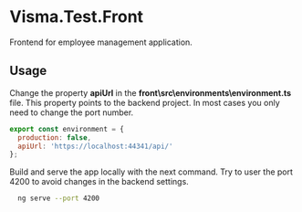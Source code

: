 # Visma.Test.Front

Frontend for employee management application.

## Usage

Change the property **apiUrl** in the **front\src\environments\environment.ts** file. This property points to the backend project. In most cases you only need to change the port number.

```js
export const environment = {
  production: false,
  apiUrl: 'https://localhost:44341/api/'
};
```

Build and serve the app locally with the next command. Try to user the port 4200 to avoid changes in the backend settings.

```bash
  ng serve --port 4200
```
